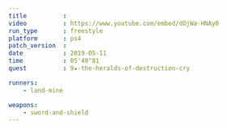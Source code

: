 ```yaml
---
title          :
video          : https://www.youtube.com/embed/dOjWa-HNAy0
run_type       : freestyle
platform       : ps4
patch_version  : 
date           : 2019-05-11
time           : 05'49"81
quest          : 9★-the-heralds-of-destruction-cry

runners:
    - land-mine

weapons:
    - sword-and-shield
---
```

